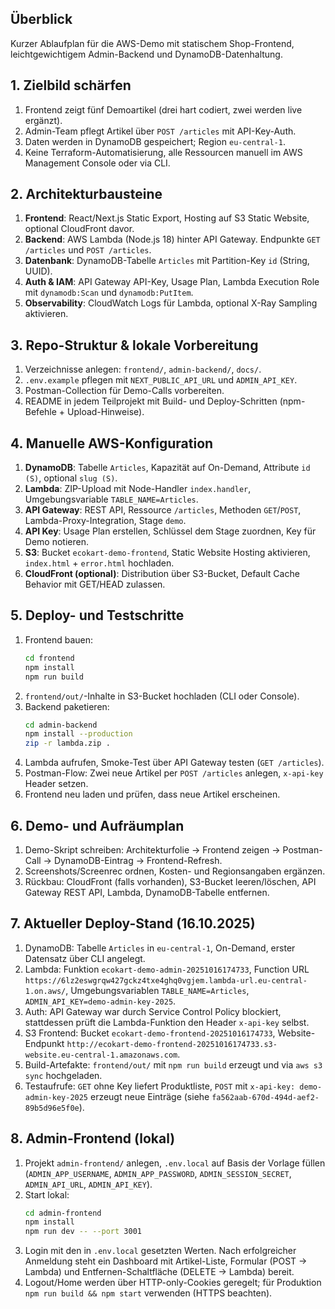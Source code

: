 ## Überblick
Kurzer Ablaufplan für die AWS-Demo mit statischem Shop-Frontend, leichtgewichtigem Admin-Backend und DynamoDB-Datenhaltung.

## 1. Zielbild schärfen
1. Frontend zeigt fünf Demoartikel (drei hart codiert, zwei werden live ergänzt).
2. Admin-Team pflegt Artikel über `POST /articles` mit API-Key-Auth.
3. Daten werden in DynamoDB gespeichert; Region `eu-central-1`.
4. Keine Terraform-Automatisierung, alle Ressourcen manuell im AWS Management Console oder via CLI.

## 2. Architekturbausteine
1. **Frontend**: React/Next.js Static Export, Hosting auf S3 Static Website, optional CloudFront davor.
2. **Backend**: AWS Lambda (Node.js 18) hinter API Gateway. Endpunkte `GET /articles` und `POST /articles`.
3. **Datenbank**: DynamoDB-Tabelle `Articles` mit Partition-Key `id` (String, UUID).
4. **Auth & IAM**: API Gateway API-Key, Usage Plan, Lambda Execution Role mit `dynamodb:Scan` und `dynamodb:PutItem`.
5. **Observability**: CloudWatch Logs für Lambda, optional X-Ray Sampling aktivieren.

## 3. Repo-Struktur & lokale Vorbereitung
1. Verzeichnisse anlegen: `frontend/`, `admin-backend/`, `docs/`.
2. `.env.example` pflegen mit `NEXT_PUBLIC_API_URL` und `ADMIN_API_KEY`.
3. Postman-Collection für Demo-Calls vorbereiten.
4. README in jedem Teilprojekt mit Build- und Deploy-Schritten (npm-Befehle + Upload-Hinweise).

## 4. Manuelle AWS-Konfiguration
1. **DynamoDB**: Tabelle `Articles`, Kapazität auf On-Demand, Attribute `id (S)`, optional `slug (S)`.
2. **Lambda**: ZIP-Upload mit Node-Handler `index.handler`, Umgebungsvariable `TABLE_NAME=Articles`.
3. **API Gateway**: REST API, Ressource `/articles`, Methoden `GET`/`POST`, Lambda-Proxy-Integration, Stage `demo`.
4. **API Key**: Usage Plan erstellen, Schlüssel dem Stage zuordnen, Key für Demo notieren.
5. **S3**: Bucket `ecokart-demo-frontend`, Static Website Hosting aktivieren, `index.html` + `error.html` hochladen.
6. **CloudFront (optional)**: Distribution über S3-Bucket, Default Cache Behavior mit GET/HEAD zulassen.

## 5. Deploy- und Testschritte
1. Frontend bauen: 
   ```bash
   cd frontend
   npm install
   npm run build
   ```
2. `frontend/out/`-Inhalte in S3-Bucket hochladen (CLI oder Console).
3. Backend paketieren:
   ```bash
   cd admin-backend
   npm install --production
   zip -r lambda.zip .
   ```
4. Lambda aufrufen, Smoke-Test über API Gateway testen (`GET /articles`).
5. Postman-Flow: Zwei neue Artikel per `POST /articles` anlegen, `x-api-key` Header setzen.
6. Frontend neu laden und prüfen, dass neue Artikel erscheinen.

## 6. Demo- und Aufräumplan
1. Demo-Skript schreiben: Architekturfolie → Frontend zeigen → Postman-Call → DynamoDB-Eintrag → Frontend-Refresh.
2. Screenshots/Screenrec ordnen, Kosten- und Regionsangaben ergänzen.
3. Rückbau: CloudFront (falls vorhanden), S3-Bucket leeren/löschen, API Gateway REST API, Lambda, DynamoDB-Tabelle entfernen.

## 7. Aktueller Deploy-Stand (16.10.2025)
1. DynamoDB: Tabelle `Articles` in `eu-central-1`, On-Demand, erster Datensatz über CLI angelegt.
2. Lambda: Funktion `ecokart-demo-admin-20251016174733`, Function URL `https://6lz2eswgrqw427gckz4txe4ghq0vgjem.lambda-url.eu-central-1.on.aws/`, Umgebungsvariablen `TABLE_NAME=Articles`, `ADMIN_API_KEY=demo-admin-key-2025`.
3. Auth: API Gateway war durch Service Control Policy blockiert, stattdessen prüft die Lambda-Funktion den Header `x-api-key` selbst.
4. S3 Frontend: Bucket `ecokart-demo-frontend-20251016174733`, Website-Endpunkt `http://ecokart-demo-frontend-20251016174733.s3-website.eu-central-1.amazonaws.com`.
5. Build-Artefakte: `frontend/out/` mit `npm run build` erzeugt und via `aws s3 sync` hochgeladen.
6. Testaufrufe: `GET` ohne Key liefert Produktliste, `POST` mit `x-api-key: demo-admin-key-2025` erzeugt neue Einträge (siehe `fa562aab-670d-494d-aef2-89b5d96e5f0e`).

## 8. Admin-Frontend (lokal)
1. Projekt `admin-frontend/` anlegen, `.env.local` auf Basis der Vorlage füllen (`ADMIN_APP_USERNAME`, `ADMIN_APP_PASSWORD`, `ADMIN_SESSION_SECRET`, `ADMIN_API_URL`, `ADMIN_API_KEY`).
2. Start lokal: 
   ```bash
   cd admin-frontend
   npm install
   npm run dev -- --port 3001
   ```
3. Login mit den in `.env.local` gesetzten Werten. Nach erfolgreicher Anmeldung steht ein Dashboard mit Artikel-Liste, Formular (POST → Lambda) und Entfernen-Schaltfläche (DELETE → Lambda) bereit.
4. Logout/Home werden über HTTP-only-Cookies geregelt; für Produktion `npm run build && npm start` verwenden (HTTPS beachten).
